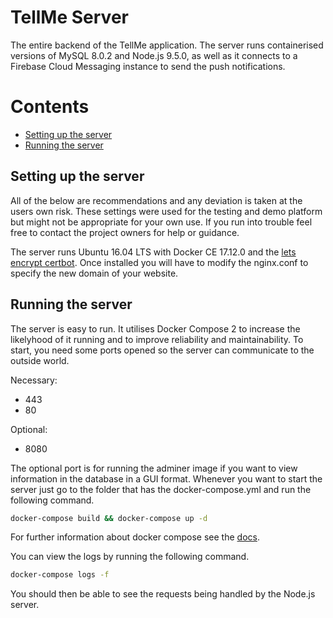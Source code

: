# TellMe Server

The entire backend of the TellMe application. The server runs containerised versions of MySQL 8.0.2 and Node.js 9.5.0, as well as it connects to a Firebase Cloud Messaging instance to send the push notifications.

# Contents
- [Setting up the server](https://github.com/JoshuaBradbury/TellMe/tree/Backend/README.md#setting-up-the-server "Setting up the server")
- [Running the server](https://github.com/JoshuaBradbury/TellMe/tree/Backend/README.md#running-the-server "Running the server")

## Setting up the server
All of the below are recommendations and any deviation is taken at the users own risk. These settings were used for the testing and demo platform but might not be appropriate for your own use. If you run into trouble feel free to contact the project owners for help or guidance.

The server runs Ubuntu 16.04 LTS with Docker CE 17.12.0 and the [lets encrypt certbot](https://certbot.eff.org/lets-encrypt/ubuntuxenial-other "Certbot installation instructions"). Once installed you will have to modify the nginx.conf to specify the new domain of your website.

## Running the server
The server is easy to run. It utilises Docker Compose 2 to increase the likelyhood of it running and to improve reliability and maintainability. To start, you need some ports opened so the server can communicate to the outside world.

Necessary:
- 443
- 80

Optional:
- 8080

The optional port is for running the adminer image if you want to view information in the database in a GUI format. Whenever you want to start the server just go to the folder that has the docker-compose.yml and run the following command.
```Bash
docker-compose build && docker-compose up -d
```
For further information about docker compose see the [docs](https://docs.docker.com/compose/ "Docker Compose Documentation"). 

You can view the logs by running the following command.
```Bash
docker-compose logs -f
```
You should then be able to see the requests being handled by the Node.js server.
